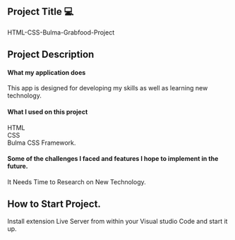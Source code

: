 
## Project Title :computer:
HTML-CSS-Bulma-Grabfood-Project

## Project Description

#### What my application does 
This app is designed for developing my skills as well as learning new technology.

#### What I used  on this project
HTML</br>
CSS</br>
Bulma CSS Framework.

#### Some of the challenges I faced and features I hope to implement in the future.
It Needs Time to Research on New Technology.

## How to Start Project.
Install extension Live Server from within your Visual studio Code and start it up.
